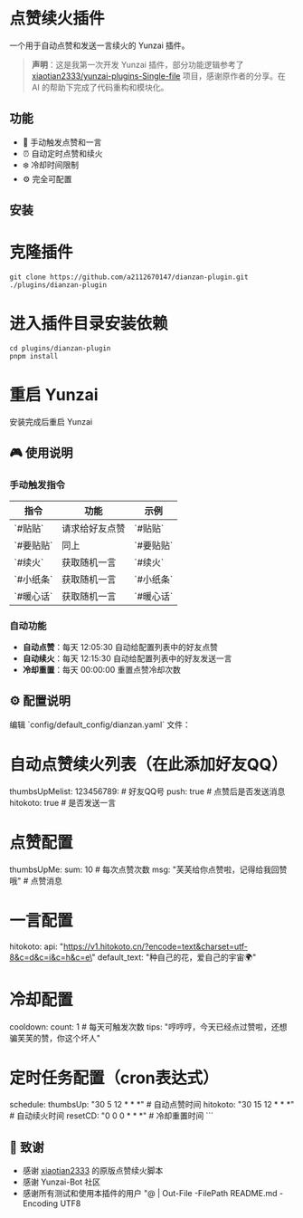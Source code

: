 # 点赞续火插件

一个用于自动点赞和发送一言续火的 Yunzai 插件。

> **声明**：这是我第一次开发 Yunzai 插件，部分功能逻辑参考了 [xiaotian2333/yunzai-plugins-Single-file](https://github.com/xiaotian2333/yunzai-plugins-Single-file/blob/main/%E7%82%B9%E8%B5%9E%E7%BB%AD%E7%81%AB.js) 项目，感谢原作者的分享。在 AI 的帮助下完成了代码重构和模块化。

## 功能
- 🎯 手动触发点赞和一言
- ⏰ 自动定时点赞和续火
- ❄️ 冷却时间限制
- ⚙️ 完全可配置

## 安装


# 克隆插件
```git clone https://github.com/a2112670147/dianzan-plugin.git ./plugins/dianzan-plugin```

# 进入插件目录安装依赖
```
cd plugins/dianzan-plugin
pnpm install
```
# 重启 Yunzai
安装完成后重启 Yunzai

## 🎮 使用说明

### 手动触发指令
| 指令 | 功能 | 示例 |
|------|------|------|
| \`#贴贴\` | 请求给好友点赞 | \`#贴贴\` |
| \`#要贴贴\` | 同上 | \`#要贴贴\` |
| \`#续火\` | 获取随机一言 | \`#续火\` |
| \`#小纸条\` | 获取随机一言 | \`#小纸条\` |
| \`#暖心话\` | 获取随机一言 | \`#暖心话\` |

### 自动功能
- **自动点赞**：每天 12:05:30 自动给配置列表中的好友点赞
- **自动续火**：每天 12:15:30 自动给配置列表中的好友发送一言
- **冷却重置**：每天 00:00:00 重置点赞冷却次数

## ⚙️ 配置说明

编辑 \`config/default_config/dianzan.yaml\` 文件：

# 自动点赞续火列表（在此添加好友QQ）
thumbsUpMelist:
  123456789:    # 好友QQ号
    push: true       # 点赞后是否发送消息
    hitokoto: true   # 是否发送一言

# 点赞配置
thumbsUpMe:
  sum: 10           # 每次点赞次数
  msg: \"芙芙给你点赞啦，记得给我回赞哦\"  # 点赞消息

# 一言配置
hitokoto:
  api: \"https://v1.hitokoto.cn/?encode=text&charset=utf-8&c=d&c=i&c=h&c=e\"
  default_text: \"种自己的花，爱自己的宇宙🌍\"

# 冷却配置
cooldown:
  count: 1          # 每天可触发次数
  tips: \"哼哼哼，今天已经点过赞啦，还想骗芙芙的赞，你这个坏人\"

# 定时任务配置（cron表达式）
schedule:
  thumbsUp: \"30 5 12 * * *\"    # 自动点赞时间
  hitokoto: \"30 15 12 * * *\"   # 自动续火时间
  resetCD: \"0 0 0 * * *\"       # 冷却重置时间
\`\`\`

## 🙏 致谢
- 感谢 [xiaotian2333](https://github.com/xiaotian2333) 的原版点赞续火脚本
- 感谢 Yunzai-Bot 社区
- 感谢所有测试和使用本插件的用户
"@ | Out-File -FilePath README.md -Encoding UTF8
